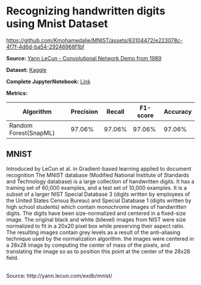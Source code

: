# Recognizing handwritten digits using Mnist Dataset 

<!-- ![image](https://github.com/Kmohamedalie/MNIST/assets/63104472/d7ae93cc-12f1-486d-a5fd-0348265b16c3) -->


https://github.com/Kmohamedalie/MNIST/assets/63104472/e223078c-4f7f-4d6d-ba54-29246968f1bf


**Source:** [Yann LeCun - Convolutional Network Demo from 1989](https://www.youtube.com/watch?v=FwFduRA_L6Q)




**Dataset:** [Kaggle](https://www.kaggle.com/datasets/hojjatk/mnist-dataset)

**Complete JupyterNotebook:** [Link](https://github.com/Kmohamedalie/MNIST/blob/master/Notebook/Mnist%20-%20SnapML(Bagging).ipynb)


**Metrics:**

| Algorithm | Precision | Recall | F1-score | Accuracy |
|-----------|-----------|--------|----------|----------|
| Random Forest(SnapML)   | 97.06%    |  97.06% | 97.06%  | 97.06%   |

## MNIST
Introduced by LeCun et al. in Gradient-based learning applied to document recognition
The MNIST database (Modified National Institute of Standards and Technology database) is a large collection of handwritten digits. It has a training set of 60,000 examples, and a test set of 10,000 examples. It is a subset of a larger NIST Special Database 3 (digits written by employees of the United States Census Bureau) and Special Database 1 (digits written by high school students) which contain monochrome images of handwritten digits. The digits have been size-normalized and centered in a fixed-size image. The original black and white (bilevel) images from NIST were size normalized to fit in a 20x20 pixel box while preserving their aspect ratio. The resulting images contain grey levels as a result of the anti-aliasing technique used by the normalization algorithm. the images were centered in a 28x28 image by computing the center of mass of the pixels, and translating the image so as to position this point at the center of the 28x28 field.

<br>
Source:  http://yann.lecun.com/exdb/mnist/
